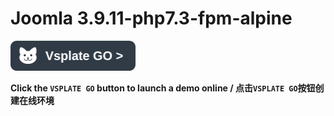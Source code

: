 # Joomla 3.9.11-php7.3-fpm-alpine

<a href="https://www.vsplate.com/?docker-compose=https://github.com/vsplate/dcenvs/joomla/3.9.11-php7.3-fpm-alpine"><img alt="VSPLATE GO" src="https://raw.githubusercontent.com/vsplate/images/master/vsgo_btn.png" width="200px"></a>

**Click the `VSPLATE GO` button to launch a demo online / 点击`VSPLATE GO`按钮创建在线环境**